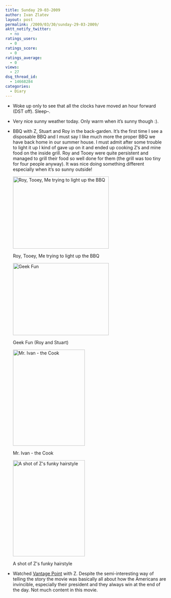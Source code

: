 ```yaml
---
title: Sunday 29-03-2009
author: Ivan Zlatev
layout: post
permalink: /2009/03/30/sunday-29-03-2009/
aktt_notify_twitter:
  - no
ratings_users:
  - 0
ratings_score:
  - 0
ratings_average:
  - 0
views:
  - 27
dsq_thread_id:
  - 14668284
categories:
  - Diary
---
```

  * Woke up only to see that all the clocks have moved an hour forward (DST off). Sleep&#8211;.
  * Very nice sunny weather today. Only warm when it&#8217;s sunny though :).
  * BBQ with Z, Stuart and Roy in the back-garden. It&#8217;s the first time I see a disposable BBQ and I must say I like much more the proper BBQ we have back home in our summer house. I must admit after some trouble to light it up I kind of gave up on it and ended up cooking Z&#8217;s and mine food on the inside grill. Roy and Tooey were quite persistent and managed to grill their food so well done for them (the grill was too tiny for four people anyway). It was nice doing something different especially when it&#8217;s so sunny outside! <div id="attachment_437" style="width: 310px" class="wp-caption aligncenter">
      <a rel="attachment wp-att-437" href="{{ site.url }}/wp-content/uploads/2009/03/image_320.jpg"><img class="size-medium wp-image-437" title="Roy, Tooey, Me trying to light up the BBQ" src="{{ site.url }}/wp-content/uploads/2009/03/image_320-300x225.jpg" alt="Roy, Tooey, Me trying to light up the BBQ" width="300" height="225" /></a>
      
      <p class="wp-caption-text">
        Roy, Tooey, Me trying to light up the BBQ
      </p>
    </div>
    
    <div id="attachment_439" style="width: 310px" class="wp-caption aligncenter">
      <a rel="attachment wp-att-439" href="{{ site.url }}/wp-content/uploads/2009/03/image_323.jpg"><img class="size-medium wp-image-439" title="Geek Fun (Roy and Stuart)" src="{{ site.url }}/wp-content/uploads/2009/03/image_323-300x225.jpg" alt="Geek Fun" width="300" height="225" /></a>
      
      <p class="wp-caption-text">
        Geek Fun (Roy and Stuart)
      </p>
    </div>
    
    <div id="attachment_438" style="width: 235px" class="wp-caption aligncenter">
      <a rel="attachment wp-att-438" href="{{ site.url }}/wp-content/uploads/2009/03/image_322.jpg"><img class="size-medium wp-image-438" title="Mr. Ivan - the Cook" src="{{ site.url }}/wp-content/uploads/2009/03/image_322-225x300.jpg" alt="Mr. Ivan - the Cook" width="225" height="300" /></a>
      
      <p class="wp-caption-text">
        Mr. Ivan - the Cook
      </p>
    </div>
    
    <div id="attachment_440" style="width: 235px" class="wp-caption aligncenter">
      <a rel="attachment wp-att-440" href="{{ site.url }}/wp-content/uploads/2009/03/image_328.jpg"><img class="size-medium wp-image-440" title="Z Funky Hairstyle" src="{{ site.url }}/wp-content/uploads/2009/03/image_328-225x300.jpg" alt="A shot of Z's funky hairstyle" width="225" height="300" /></a>
      
      <p class="wp-caption-text">
        A shot of Z's funky hairstyle
      </p>
    </div></li> </ul> 
    
      * Watched [Vantage Point][1] with Z. Despite the semi-interesting way of telling the story the movie was basically all about how the Americans are invincible, especially their president and they always win at the end of the day. Not much content in this movie.

 [1]: http://www.imdb.com/title/tt0443274/
